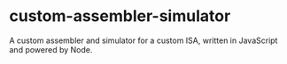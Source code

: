 # custom-assembler-simulator
A custom assembler and simulator for a custom ISA, written in JavaScript and powered by Node.
